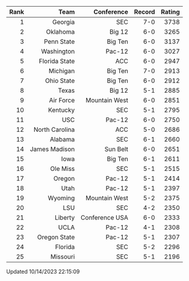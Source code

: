 | Rank  | Team                 | Conference           | Record   | Rating |
| ---:  | ---:                 | ---:                 | ---:     | ---:   |
| 1     | Georgia              | SEC                  | 7-0      | 3738   |
| 2     | Oklahoma             | Big 12               | 6-0      | 3265   |
| 3     | Penn State           | Big Ten              | 6-0      | 3137   |
| 4     | Washington           | Pac-12               | 6-0      | 3027   |
| 5     | Florida State        | ACC                  | 6-0      | 2947   |
| 6     | Michigan             | Big Ten              | 7-0      | 2913   |
| 7     | Ohio State           | Big Ten              | 6-0      | 2912   |
| 8     | Texas                | Big 12               | 5-1      | 2885   |
| 9     | Air Force            | Mountain West        | 6-0      | 2851   |
| 10    | Kentucky             | SEC                  | 5-1      | 2795   |
| 11    | USC                  | Pac-12               | 6-0      | 2750   |
| 12    | North Carolina       | ACC                  | 5-0      | 2686   |
| 13    | Alabama              | SEC                  | 6-1      | 2660   |
| 14    | James Madison        | Sun Belt             | 6-0      | 2651   |
| 15    | Iowa                 | Big Ten              | 6-1      | 2611   |
| 16    | Ole Miss             | SEC                  | 5-1      | 2515   |
| 17    | Oregon               | Pac-12               | 5-1      | 2414   |
| 18    | Utah                 | Pac-12               | 5-1      | 2397   |
| 19    | Wyoming              | Mountain West        | 5-2      | 2375   |
| 20    | LSU                  | SEC                  | 4-2      | 2350   |
| 21    | Liberty              | Conference USA       | 6-0      | 2333   |
| 22    | UCLA                 | Pac-12               | 4-1      | 2308   |
| 23    | Oregon State         | Pac-12               | 5-1      | 2307   |
| 24    | Florida              | SEC                  | 5-2      | 2296   |
| 25    | Missouri             | SEC                  | 5-1      | 2196   |

Updated 10/14/2023 22:15:09
